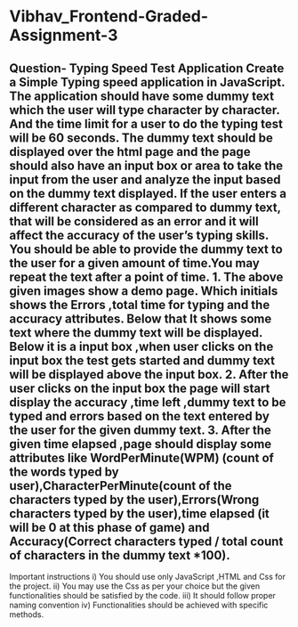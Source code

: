 # Vibhav_Frontend-Graded-Assignment-3
Question- Typing Speed Test Application
Create a Simple Typing speed application in JavaScript.
The application should have some dummy text which the user will type
character by character.
And the time limit for a user to do the typing test will be 60 seconds.
The dummy text should be displayed over the html page and the page
should also have an input box or area to take the input from the user and
analyze the input based on the dummy text displayed.
If the user enters a different character as compared to dummy text, that will
be considered as an error and it will affect the accuracy of the user’s typing
skills.
You should be able to provide the dummy text to the user for a given
amount of time.You may repeat the text after a point of time.
1.
The above given images show a demo page. Which initials shows the Errors
,total time for typing and the accuracy attributes.
Below that It shows some text where the dummy text will be displayed.
Below it is a input box ,when user clicks on the input box the test gets
started and dummy text will be displayed above the input box.
2.
After the user clicks on the input box the page will start display the
accuracy ,time left ,dummy text to be typed and errors based on the text
entered by the user for the given dummy text.
3.
After the given time elapsed ,page should display some attributes like
WordPerMinute(WPM) (count of the words typed by
user),CharacterPerMinute(count of the characters typed by the
user),Errors(Wrong characters typed by the user),time elapsed (it will be 0 at
this phase of game) and Accuracy(Correct characters typed / total count of
characters in the dummy text *100).
-------------------------------------------------------------------------------------------------------------------------
Important instructions
i) You should use only JavaScript ,HTML and Css for the project.
ii) You may use the Css as per your choice but the given functionalities
should be satisfied by the code.
iii) It should follow proper naming convention
iv) Functionalities should be achieved with specific methods.
